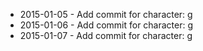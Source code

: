 - 2015-01-05 - Add commit for character: g
- 2015-01-06 - Add commit for character: g
- 2015-01-07 - Add commit for character: g
